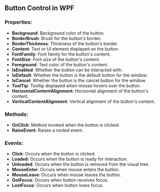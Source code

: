 ## Button Control in WPF

### Properties:
- **Background**: Background color of the button.
- **BorderBrush**: Brush for the button's border.
- **BorderThickness**: Thickness of the button's border.
- **Content**: Text or UI element displayed on the button.
- **FontFamily**: Font family for the button's content.
- **FontSize**: Font size of the button's content.
- **Foreground**: Text color of the button's content.
- **IsEnabled**: Whether the button can be interacted with.
- **IsDefault**: Whether the button is the default button for the window.
- **IsCancel**: Whether the button is the cancel button for the window.
- **ToolTip**: Tooltip displayed when mouse hovers over the button.
- **HorizontalContentAlignment**: Horizontal alignment of the button's content.
- **VerticalContentAlignment**: Vertical alignment of the button's content.

### Methods:
- **OnClick**: Method invoked when the button is clicked.
- **RaiseEvent**: Raises a routed event.

### Events:
- **Click**: Occurs when the button is clicked.
- **Loaded**: Occurs when the button is ready for interaction.
- **Unloaded**: Occurs when the button is removed from the visual tree.
- **MouseEnter**: Occurs when mouse enters the button.
- **MouseLeave**: Occurs when mouse leaves the button.
- **GotFocus**: Occurs when button receives focus.
- **LostFocus**: Occurs when button loses focus.
